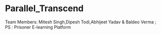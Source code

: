 # Parallel_Transcend
Team Members: Mitesh Singh,Dipesh Todi,Abhijeet Yadav &amp; Baldeo Verma ; PS : Prisoner E-learning Platform
